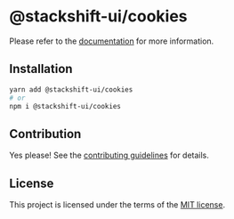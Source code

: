 # @stackshift-ui/cookies

Please refer to the [documentation](https://stackshift-ui.webriq.com/docs/components/cookies) for more information.

## Installation

```sh
yarn add @stackshift-ui/cookies
# or
npm i @stackshift-ui/cookies
```

## Contribution

Yes please! See the
[contributing guidelines](https://github.com/stackshift-ui/components/master/CONTRIBUTING.md)
for details.

## License

This project is licensed under the terms of the
[MIT license](https://github.com/stackshift-ui/components/master/LICENSE).
